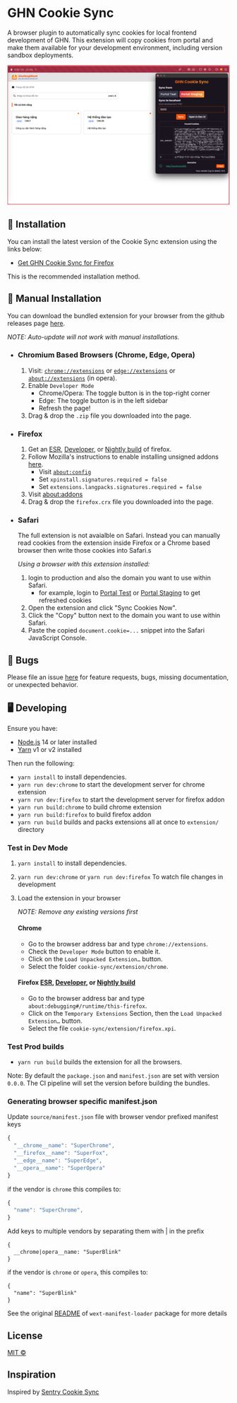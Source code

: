 # GHN Cookie Sync

A browser plugin to automatically sync cookies for local frontend development of GHN. This extension will copy cookies from portal and make them available for your development environment, including version sandbox deployments.

![](./source/assets/example-full-chrome.png)

## 🚀 Installation

You can install the latest version of the Cookie Sync extension using the links below:

- [Get GHN Cookie Sync for Firefox](https://addons.mozilla.org/en-US/firefox/addon/ghn-cookie-sync/)

This is the recommended installation method.

## 🔧 Manual Installation

You can download the bundled extension for your browser from the github releases page [here](https://github.com/comehere127/ghn-sync-cookie/releases).

_NOTE: Auto-update will not work with manual installations._

- ### Chromium Based Browsers (Chrome, Edge, Opera)

    1. Visit: [`chrome://extensions`](chrome://extensions) or [`edge://extensions`](edge://extensions) or [`about://extensions`](about://extensions) (in opera).
    2. Enable `Developer Mode`
        - Chrome/Opera: The toggle button is in the top-right corner
        - Edge: The toggle button is in the left sidebar
        - Refresh the page!
    3. Drag & drop the `.zip` file you downloaded into the page.

- ### Firefox

    1. Get an [ESR](https://www.mozilla.org/en-US/firefox/enterprise/), [Developer](https://www.mozilla.org/en-US/firefox/developer/), or [Nightly build](https://www.mozilla.org/en-US/firefox/channel/desktop/#nightly) of firefox.
    2. Follow Mozilla's instructions to enable installing unsigned addons [here](https://support.mozilla.org/en-US/kb/add-on-signing-in-firefox#w_what-are-my-options-if-i-want-to-use-an-unsigned-add-on-advanced-users).
        - Visit [`about:config`](about:config)
        - Set `xpinstall.signatures.required = false`
        - Set `extensions.langpacks.signatures.required = false`
    3. Visit [about:addons](about:addons)
    4. Drag & drop the `firefox.crx` file you downloaded into the page.

- ### Safari

    The full extension is not avaialble on Safari. Instead you can manually read
    cookies from the extension inside Firefox or a Chrome based browser then
    write those cookies into Safari.s

    _Using a browser with this extension installed:_
    1. login to production and also the domain you want to use within Safari.
         - for example, login to [Portal Test](https://test-portal.ghn.tech) or [Portal Staging](https://stg-portal.ghn.tech)  to get refreshed cookies
    2. Open the extension and click "Sync Cookies Now".
    3. Click the "Copy" button next to the domain you want to use within Safari.
    4. Paste the copied `document.cookie=...` snippet into the Safari JavaScript Console.

## 🐛 Bugs

Please file an issue [here](https://github.com/comehere127/ghn-sync-cookie/issues) for feature requests, bugs, missing documentation, or unexpected behavior.

## 🖥️ Developing

Ensure you have:

- [Node.js](https://nodejs.org) 14 or later installed
- [Yarn](https://yarnpkg.com) v1 or v2 installed

Then run the following:

- `yarn install` to install dependencies.
- `yarn run dev:chrome` to start the development server for chrome extension
- `yarn run dev:firefox` to start the development server for firefox addon
- `yarn run build:chrome` to build chrome extension
- `yarn run build:firefox` to build firefox addon
- `yarn run build` builds and packs extensions all at once to `extension/` directory

### Test in Dev Mode

1. `yarn install` to install dependencies.
2. `yarn run dev:chrome` or `yarn run dev:firefox` To watch file changes in development
3. Load the extension in your browser

    _NOTE: Remove any existing versions first_

   #### Chrome

    - Go to the browser address bar and type `chrome://extensions`.
    - Check the `Developer Mode` button to enable it.
    - Click on the `Load Unpacked Extension…` button.
    - Select the folder `cookie-sync/extension/chrome`.

   #### Firefox [ESR](https://www.mozilla.org/en-US/firefox/enterprise/), [Developer](https://www.mozilla.org/en-US/firefox/developer/), or [Nightly build](https://www.mozilla.org/en-US/firefox/channel/desktop/#nightly)

    - Go to the browser address bar and type `about:debugging#/runtime/this-firefox`.
    - Click on the `Temporary Extensions` Section, then the `Load Unpacked Extension…` button.
    - Select the file `cookie-sync/extension/firefox.xpi`.

### Test Prod builds

- `yarn run build` builds the extension for all the browsers.

Note: By default the `package.json` and `manifest.json` are set with version `0.0.0`. The CI pipeline will set the version before building the bundles.

### Generating browser specific manifest.json

Update `source/manifest.json` file with browser vendor prefixed manifest keys

```js
{
  "__chrome__name": "SuperChrome",
  "__firefox__name": "SuperFox",
  "__edge__name": "SuperEdge",
  "__opera__name": "SuperOpera"
}
```

if the vendor is `chrome` this compiles to:

```js
{
  "name": "SuperChrome",
}
```

Add keys to multiple vendors by separating them with | in the prefix

```
{
  __chrome|opera__name: "SuperBlink"
}
```

if the vendor is `chrome` or `opera`, this compiles to:

```
{
  "name": "SuperBlink"
}
```

See the original [README](https://github.com/abhijithvijayan/wext-manifest-loader) of `wext-manifest-loader` package for more details

## License

[MIT ©](https://github.com/comehere127/ghn-sync-cookie/blob/main/LICENCE)

## Inspiration

Inspired by [Sentry Cookie Sync](https://github.com/getsentry/cookie-sync)

